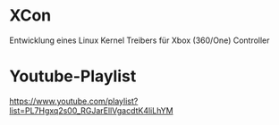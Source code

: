 # XCon
Entwicklung eines Linux Kernel Treibers für Xbox (360/One) Controller

# Youtube-Playlist
https://www.youtube.com/playlist?list=PL7Hgxq2s00_RGJarEllVgacdtK4liLhYM
